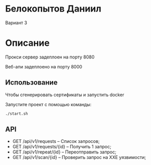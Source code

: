 # Белокопытов Даниил
Вариант 3
# Описание
Прокси сервер задеплоен на порту 8080

Веб-апи задеплоено на порту 8000
## Использование
Чтобы сгенерировать сертификаты и запустить docker

Запустите проект с помощью команды:
```sh
./start.sh
```

## API
- GET /api/v1/requests – Список запросов;
- GET /api/v1/requests/{id} – Получить 1 запрос;
- GET /api/v1/repeat/{id} – Переотправить запрос;
- GET /api/v1/scan/{id} – Проверить запрос на XXE уязвимости;
